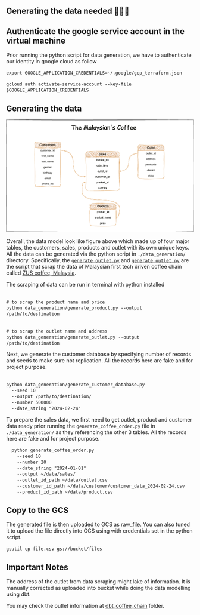 ## Generating the data needed 👨🏻‍💻

## Authenticate the google service account in the virtual machine

Prior running the python script for data generation, we have to authenticate our identity in google cloud as follow

```
export GOOGLE_APPLICATION_CREDENTIALS=~/.google/gcp_terraform.json

```

```
gcloud auth activate-service-account --key-file $GOOGLE_APPLICATION_CREDENTIALS
```

## Generating the data

![](../images/data_model.png)

Overall, the data model look like figure above which made up of four major tables, the customers, sales, products and outlet with its own unique keys. All the data can be generated via the python script in `./data_generation/` directory. Specifically, the  [`generate_outlet.py`](./data_generation/generate_outlet.py) and [`generate_outlet.py`](./data_generation/generate_outlet.py) are the script that scrap the data of Malaysian first tech driven coffee chain called [ZUS coffee, Malaysia](https://zuscoffee.com/menu/). 

The scraping of data can be run in terminal with python installed

```{Python}

# to scrap the product name and price
python data_generation/generate_product.py --output /path/to/destination

```

```{Python}

# to scrap the outlet name and address
python data_generation/generate_outlet.py --output /path/to/destination

```

Next, we generate the customer database by specifying number of records and seeds to make sure not replication. All the records here are fake and for project purpose.

```{python}

python data_generation/generate_customer_database.py 
  --seed 10 
  --output /path/to/destination/ 
  --number 500000 
  --date_string "2024-02-24"

```


To prepare the sales data, we first need to get outlet, product and customer data ready prior running the `generate_coffee_order.py` file in `./data_generation/` as they referencing the other 3 tables.  All the records here are fake and for project purpose.

```{python}
  python generate_coffee_order.py 
    --seed 10 
    --number 20 
    --date_string "2024-01-01" 
    --output ~/data/sales/ 
    --outlet_id_path ~/data/outlet.csv 
    --customer_id_path ~/data/customer/customer_data_2024-02-24.csv 
    --product_id_path ~/data/product.csv
```     

## Copy to the GCS

The generated file is then uploaded to GCS as raw_file. You can also tuned it to upload the file directly into GCS using with credentials set in the python script.

```
gsutil cp file.csv gs://bucket/files
```

## Important Notes

The address of the outlet from data scraping might lake of information. It is manually corrected as uploaded into bucket while doing the data modelling using dbt.

You may check the outlet information at [dbt_coffee_chain](../dbt_coffee_chain/seeds/outlet.csv) folder. 